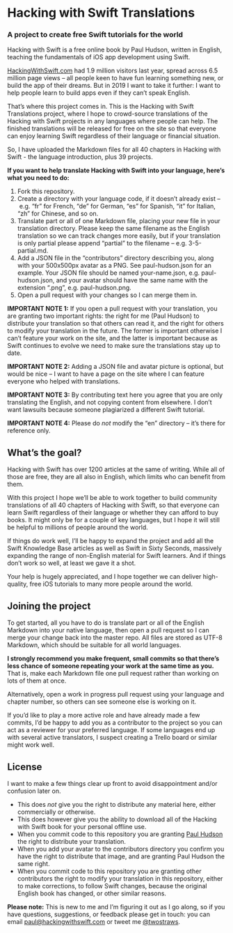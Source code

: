# Hacking with Swift Translations
### A project to create free Swift tutorials for the world

Hacking with Swift is a free online book by Paul Hudson, written in English, teaching the fundamentals of iOS app development using Swift. 

[HackingWithSwift.com](https://www.hackingwithswift.com) had 1.9 million visitors last year, spread across 6.5 million page views – all people keen to have fun learning something new, or build the app of their dreams. But in 2019 I want to take it further: I want to help people learn to build apps even if they can’t speak English.

That’s where this project comes in. This is the Hacking with Swift Translations project, where I hope to crowd-source translations of the Hacking with Swift projects in any languages where people can help. The finished translations will be released for free on the site so that everyone can enjoy learning Swift regardless of their language or financial situation.

So, I have uploaded the Markdown files for all 40 chapters in Hacking with Swift - the language introduction, plus 39 projects.

**If you want to help translate Hacking with Swift into your language, here’s what you need to do:**

1. Fork this repository.
2. Create a directory with your language code, if it doesn’t already exist – e.g. “fr” for French, “de” for German, “es” for Spanish, “it” for Italian, “zh” for Chinese, and so on.
3. Translate part or all of one Markdown file, placing your new file in your translation directory. Please keep the same filename as the English translation so we can track changes more easily, but if your translation is only partial please append “partial” to the filename – e.g. 3-5-partial.md.
4. Add a JSON file in the “contributors” directory describing you, along with your 500x500px avatar as a PNG. See paul-hudson.json for an example. Your JSON file should be named your-name.json, e.g. paul-hudson.json, and your avatar should have the same name with the extension “.png”, e.g. paul-hudson.png.
5. Open a pull request with your changes so I can merge them in.

**IMPORTANT NOTE 1:** If you open a pull request with your translation, you are granting two important rights: the right for me (Paul Hudson) to distribute your translation so that others can read it, and the right for others to modify your translation in the future. The former is important otherwise I can’t feature your work on the site, and the latter is important because as Swift continues to evolve we need to make sure the translations stay up to date.

**IMPORTANT NOTE 2:** Adding a JSON file and avatar picture is optional, but would be nice – I want to have a page on the site where I can feature everyone who helped with translations.

**IMPORTANT NOTE 3:** By contributing text here you agree that you are only translating the English, and not copying content from elsewhere. I don’t want lawsuits because someone plagiarized a different Swift tutorial.

**IMPORTANT NOTE 4:** Please do *not* modify the “en” directory – it’s there for reference only.


## What’s the goal?

Hacking with Swift has over 1200 articles at the same of writing. While all of those are free, they are all also in English, which limits who can benefit from them. 

With this project I hope we’ll be able to work together to build community translations of all 40 chapters of Hacking with Swift, so that everyone can learn Swift regardless of their language or whether they can afford to buy books. It might only be for a couple of key languages, but I hope it will still be helpful to millions of people around the world.

If things do work well, I’ll be happy to expand the project and add all the Swift Knowledge Base articles as well as Swift in Sixty Seconds, massively expanding the range of non-English material for Swift learners. And if things don’t work so well, at least we gave it a shot.

Your help is hugely appreciated, and I hope together we can deliver high-quality, free iOS tutorials to many more people around the world.


## Joining the project

To get started, all you have to do is translate part or all of the English Markdown into your native language, then open a pull request so I can merge your change back into the master repo. All files are stored as UTF-8 Markdown, which should be suitable for all world languages.

**I strongly recommend you make frequent, small commits so that there’s less chance of someone repeating your work at the same time as you.** That is, make each Markdown file one pull request rather than working on lots of them at once.

Alternatively, open a work in progress pull request using your language and chapter number, so others can see someone else is working on it.

If you’d like to play a more active role and have already made a few commits, I’d be happy to add you as a contributor to the project so you can act as a reviewer for your preferred language. If some languages end up with several active translators, I suspect creating a Trello board or similar might work well.


## License

I want to make a few things clear up front to avoid disappointment and/or confusion later on.

- This does *not* give you the right to distribute any material here, either commercially or otherwise.
- This does however give you the ability to download all of the Hacking with Swift book for your personal offline use.
- When you commit code to this repository you are granting [Paul Hudson](https://twitter.com/twostraws) the right to distribute your translation. 
- When you add your avatar to the contributors directory you confirm you have the right to distribute that image, and are granting Paul Hudson the same right.
- When you commit code to this repository you are granting other contributors the right to modify your translation in this repository, either to make corrections, to follow Swift changes, because the original English book has changed, or other similar reasons.

**Please note:** This is new to me and I’m figuring it out as I go along, so if you have questions, suggestions, or feedback please get in touch: you can email [paul@hackingwithswift.com](mailto:paul@hackingwithswift.com) or tweet me [@twostraws](https://twitter.com/twostraws).
